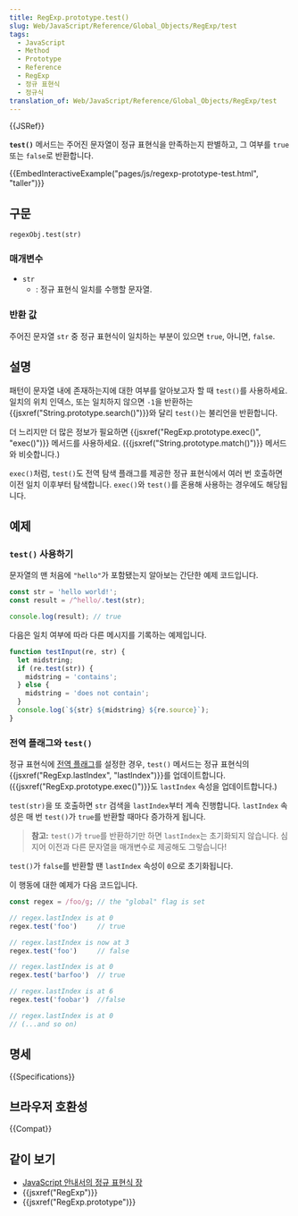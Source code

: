 ```yaml
---
title: RegExp.prototype.test()
slug: Web/JavaScript/Reference/Global_Objects/RegExp/test
tags:
  - JavaScript
  - Method
  - Prototype
  - Reference
  - RegExp
  - 정규 표현식
  - 정규식
translation_of: Web/JavaScript/Reference/Global_Objects/RegExp/test
---
```

{{JSRef}}

**`test()`** 메서드는 주어진 문자열이 정규 표현식을 만족하는지 판별하고, 그 여부를 `true` 또는 `false`로 반환합니다.

{{EmbedInteractiveExample("pages/js/regexp-prototype-test.html", "taller")}}

## 구문

    regexObj.test(str)

### 매개변수

- `str`
  - : 정규 표현식 일치를 수행할 문자열.

### 반환 값

주어진 문자열 `str` 중 정규 표현식이 일치하는 부분이 있으면 `true`, 아니면, `false`.

## 설명

패턴이 문자열 내에 존재하는지에 대한 여부를 알아보고자 할 때 `test()`를 사용하세요. 일치의 위치 인덱스, 또는 일치하지 않으면 `-1`을 반환하는 {{jsxref("String.prototype.search()")}}와 달리 `test()`는 불리언을 반환합니다.

더 느리지만 더 많은 정보가 필요하면 {{jsxref("RegExp.prototype.exec()", "exec()")}} 메서드를 사용하세요. ({{jsxref("String.prototype.match()")}} 메서드와 비슷합니다.)

`exec()`처럼, `test()`도 전역 탐색 플래그를 제공한 정규 표현식에서 여러 번 호출하면 이전 일치 이후부터 탐색합니다. `exec()`와 `test()`를 혼용해 사용하는 경우에도 해당됩니다.

## 예제

### `test()` 사용하기

문자열의 맨 처음에 `"hello"`가 포함됐는지 알아보는 간단한 예제 코드입니다.

```js
const str = 'hello world!';
const result = /^hello/.test(str);

console.log(result); // true
```

다음은 일치 여부에 따라 다른 메시지를 기록하는 예제입니다.

```js
function testInput(re, str) {
  let midstring;
  if (re.test(str)) {
    midstring = 'contains';
  } else {
    midstring = 'does not contain';
  }
  console.log(`${str} ${midstring} ${re.source}`);
}
```

### 전역 플래그와 `test()`

정규 표현식에 [전역 플래그](/ko/docs/Web/JavaScript/Guide/Regular_Expressions#플래그를_사용한_고급검색)를 설정한 경우, `test()` 메서드는 정규 표현식의 {{jsxref("RegExp.lastIndex", "lastIndex")}}를 업데이트합니다. ({{jsxref("RegExp.prototype.exec()")}}도 `lastIndex` 속성을 업데이트합니다.)

`test(str)`을 또 호출하면 `str` 검색을 `lastIndex`부터 계속 진행합니다. `lastIndex` 속성은 매 번 `test()`가 `true`를 반환할 때마다 증가하게 됩니다.

> **참고:** `test()`가 `true`를 반환하기만 하면 `lastIndex`는 초기화되지 않습니다. 심지어 이전과 다른 문자열을 매개변수로 제공해도 그렇습니다!

`test()`가 `false`를 반환할 땐 `lastIndex` 속성이 `0`으로 초기화됩니다.

이 행동에 대한 예제가 다음 코드입니다.

```js
const regex = /foo/g; // the "global" flag is set

// regex.lastIndex is at 0
regex.test('foo')     // true

// regex.lastIndex is now at 3
regex.test('foo')     // false

// regex.lastIndex is at 0
regex.test('barfoo')  // true

// regex.lastIndex is at 6
regex.test('foobar')  //false

// regex.lastIndex is at 0
// (...and so on)
```

## 명세

{{Specifications}}

## 브라우저 호환성

{{Compat}}

## 같이 보기

- [JavaScript 안내서의 정규 표현식 장](/ko/docs/Web/JavaScript/Guide/Regular_Expressions)
- {{jsxref("RegExp")}}
- {{jsxref("RegExp.prototype")}}
